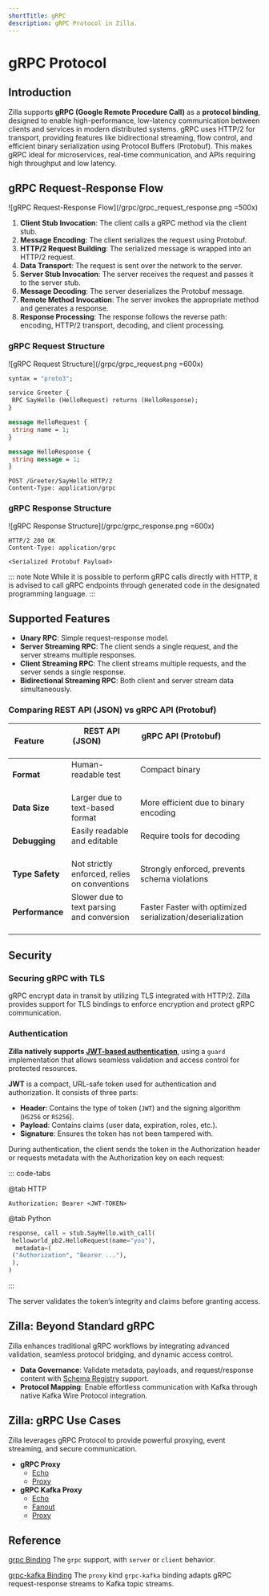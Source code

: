 ```yaml
---
shortTitle: gRPC
description: gRPC Protocol in Zilla.
---
```


# gRPC Protocol

## Introduction

Zilla supports **gRPC (Google Remote Procedure Call)** as a **protocol binding**, designed to enable high-performance, low-latency communication between clients and services in modern distributed systems. gRPC uses HTTP/2 for transport, providing features like bidirectional streaming, flow control, and efficient binary serialization using Protocol Buffers (Protobuf). This makes gRPC ideal for microservices, real-time communication, and APIs requiring high throughput and low latency.

## gRPC Request-Response Flow

![gRPC Request-Response Flow](/grpc/grpc_request_response.png =500x)

1. **Client Stub Invocation**: The client calls a gRPC method via the client stub.
2. **Message Encoding**: The client serializes the request using Protobuf.
3. **HTTP/2 Request Building**: The serialized message is wrapped into an HTTP/2 request.
4. **Data Transport**: The request is sent over the network to the server.
5. **Server Stub Invocation**: The server receives the request and passes it to the server stub.
6. **Message Decoding**: The server deserializes the Protobuf message.
7. **Remote Method Invocation**: The server invokes the appropriate method and generates a response.
8. **Response Processing**: The response follows the reverse path: encoding, HTTP/2 transport, decoding, and client processing.

### gRPC Request Structure

![gRPC Request Structure](/grpc/grpc_request.png =600x)

```protobuf
syntax = "proto3";

service Greeter {
 RPC SayHello (HelloRequest) returns (HelloResponse);
}

message HelloRequest {
 string name = 1;
}

message HelloResponse {
 string message = 1;
}
```

```http
POST /Greeter/SayHello HTTP/2
Content-Type: application/grpc
```

### gRPC Response Structure

![gRPC Response Structure](/grpc/grpc_response.png =600x)

```http
HTTP/2 200 OK
Content-Type: application/grpc

<Serialized Protobuf Payload>
```

::: note Note
While it is possible to perform gRPC calls directly with HTTP, it is advised to call gRPC endpoints through generated code in the designated programming language.
:::

## Supported Features

- **Unary RPC**: Simple request-response model.
- **Server Streaming RPC**: The client sends a single request, and the server streams multiple responses.
- **Client Streaming RPC**: The client streams multiple requests, and the server sends a single response.
- **Bidirectional Streaming RPC**: Both client and server stream data simultaneously.

### Comparing REST API (JSON) vs gRPC API (Protobuf)

| Feature         | REST API (JSON)                              | gRPC API (Protobuf)                                        |
| --------------- | -------------------------------------------- | ---------------------------------------------------------- |
| **Format** | Human-readable test                          | Compact binary                                             |
| **Data Size** | Larger due to text-based format              | More efficient due to binary encoding                      |
| **Debugging** | Easily readable and editable                 | Require tools for decoding                                 |
| **Type Safety** | Not strictly enforced, relies on conventions | Strongly enforced, prevents schema violations              |
| **Performance** | Slower due to text parsing and conversion    | Faster Faster with optimized serialization/deserialization |

## Security

### Securing gRPC with TLS

gRPC encrypt data in transit by utilizing TLS integrated with HTTP/2. Zilla provides support for TLS bindings to enforce encryption and protect gRPC communication.

### Authentication

**Zilla natively supports [JWT-based authentication](../../reference/config/guards/jwt.md)**, using a `guard` implementation that allows seamless validation and access control for protected resources.

**JWT** is a compact, URL-safe token used for authentication and authorization. It consists of three parts:

- **Header**: Contains the type of token (`JWT`) and the signing algorithm (`HS256` or `RS256`).
- **Payload**: Contains claims (user data, expiration, roles, etc.).
- **Signature**: Ensures the token has not been tampered with.

During authentication, the client sends the token in the Authorization header or requests metadata with the Authorization key on each request:

::: code-tabs

@tab HTTP

```http
Authorization: Bearer <JWT-TOKEN>
```

@tab Python

```python
response, call = stub.SayHello.with_call(
 helloworld_pb2.HelloRequest(name="you"),
  metadata=(
 ("Authorization", "Bearer ..."),
 ),
)
```

:::

The server validates the token’s integrity and claims before granting access.

## Zilla: Beyond Standard gRPC

Zilla enhances traditional gRPC workflows by integrating advanced validation, seamless protocol bridging, and dynamic access control.

- **Data Governance**: Validate metadata, payloads, and request/response content with [Schema Registry](../../reference/config/catalogs/apicurio-registry.md) support.
- **Protocol Mapping**: Enable effortless communication with Kafka through native Kafka Wire Protocol integration.

## Zilla: gRPC Use Cases

Zilla leverages gRPC Protocol to provide powerful proxying, event streaming, and secure communication.

- **gRPC Proxy**
  - [Echo](https://github.com/aklivity/zilla/tree/develop/examples/grpc.echo)
  - [Proxy](https://github.com/aklivity/zilla/tree/develop/examples/grpc.proxy)
- **gRPC Kafka Proxy**
  - [Echo](https://github.com/aklivity/zilla/tree/develop/examples/grpc.kafka.echo)
  - [Fanout](https://github.com/aklivity/zilla/tree/develop/examples/grpc.kafka.fanout)
  - [Proxy](https://github.com/aklivity/zilla/tree/develop/examples/grpc.kafka.proxy)

## Reference

[grpc Binding](../../reference/config/bindings/grpc/README.md) The `grpc` support, with `server` or `client` behavior.

[grpc-kafka Binding](../../reference/config/bindings/grpc-kafka/README.md) The `proxy` kind `grpc-kafka` binding adapts gRPC request-response streams to Kafka topic streams.
